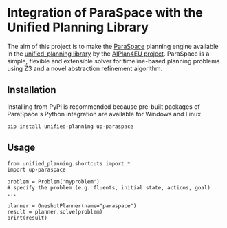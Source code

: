# Integration of ParaSpace with the Unified Planning Library

The aim of this project is to make the
[ParaSpace](https://github.com/luteberget/paraspace) planning engine available
in the [unified_planning library](https://github.com/aiplan4eu/unified-planning) 
by the [AIPlan4EU project](https://www.aiplan4eu-project.eu/).  ParaSpace is a
simple, flexible and extensible solver for timeline-based planning problems
using Z3 and a novel abstraction refinement algorithm.

## Installation

Installing from PyPi is recommended because pre-built packages of ParaSpace's
Python integration are available for Windows and Linux. 

```
pip install unified-planning up-paraspace
```

## Usage

```
from unified_planning.shortcuts import *
import up-paraspace

problem = Problem('myproblem')
# specify the problem (e.g. fluents, initial state, actions, goal)
...

planner = OneshotPlanner(name="paraspace")
result = planner.solve(problem)
print(result)
```







